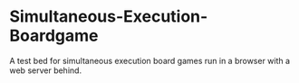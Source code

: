 # Simultaneous-Execution-Boardgame
A test bed for simultaneous execution board games run in a browser with a web server behind.

